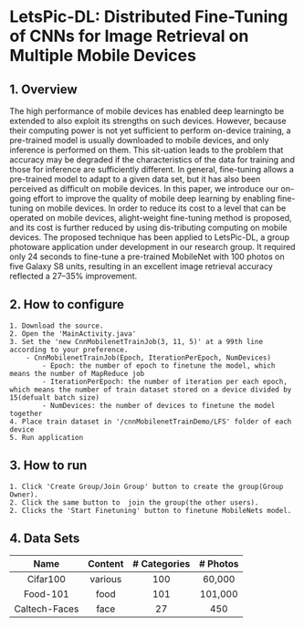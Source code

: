 # LetsPic-DL: Distributed Fine-Tuning of CNNs for Image Retrieval on Multiple Mobile Devices
## 1. Overview
The high performance of mobile devices has enabled deep learningto be extended to also exploit its strengths on such devices. However, because their computing power is not yet sufficient to perform on-device training, a pre-trained model is usually downloaded to mobile devices, and only inference is performed on them. This sit-uation leads to the problem that accuracy may be degraded if the characteristics of the data for training and those for inference are sufficiently different. In general, fine-tuning allows a pre-trained model to adapt to a given data set, but it has also been perceived as difficult on mobile devices. In this paper, we introduce our on-going effort to improve the quality of mobile deep learning by enabling fine-tuning on mobile devices. In order to reduce its cost to a level that can be operated on mobile devices, alight-weight fine-tuning method is proposed, and its cost is further reduced by using dis-tributing computing on mobile devices. The proposed technique has been applied to LetsPic-DL, a group photoware application under development in our research group. It required only 24 seconds to fine-tune a pre-trained MobileNet with 100 photos on five Galaxy S8 units, resulting in an excellent image retrieval accuracy reflected a 27–35% improvement.

## 2. How to configure
	1. Download the source.
	2. Open the 'MainActivity.java'
	3. Set the 'new CnnMobilenetTrainJob(3, 11, 5)' at a 99th line according to your preference.
		- CnnMobilenetTrainJob(Epoch, IterationPerEpoch, NumDevices)
			- Epoch: the number of epoch to finetune the model, which means the number of MapReduce job
			- IterationPerEpoch: the number of iteration per each epoch, which means the number of train dataset stored on a device divided by 15(defualt batch size)
			- NumDevices: the number of devices to finetune the model together
	4. Place train dataset in '/cnnMobilenetTrainDemo/LFS' folder of each device
	5. Run application
	
## 3. How to run 
	1. Click 'Create Group/Join Group' button to create the group(Group Owner). 
	2. Click the same button to  join the group(the other users).
	2. Clicks the 'Start Finetuning' button to finetune MobileNets model.
	
## 4. Data Sets
| Name           | Content  |  # Categories  |# Photos |
| :------------: | :-------:| :------------: |:-------:|
| Cifar100       | various  |       100      | 60,000  | 
| Food-101       |   food   |       101      | 101,000 | 
| Caltech-Faces  |   face   |        27      |   450   | 
